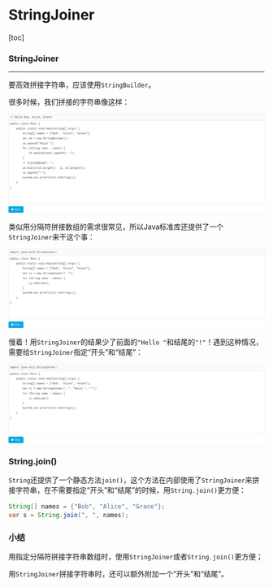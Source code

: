 # StringJoiner

[toc]

### StringJoiner

------

要高效拼接字符串，应该使用`StringBuilder`。

很多时候，我们拼接的字符串像这样：

![StringJoiner - 图1](img/3_StringJoiner/262e83d761f1cca85ca50ff4038d04fc.png)

类似用分隔符拼接数组的需求很常见，所以Java标准库还提供了一个`StringJoiner`来干这个事：

![StringJoiner - 图2](img/3_StringJoiner/345251becda68c1f38106538421033e0.png)

慢着！用`StringJoiner`的结果少了前面的`"Hello "`和结尾的`"!"`！遇到这种情况，需要给`StringJoiner`指定“开头”和“结尾”：

![StringJoiner - 图3](img/3_StringJoiner/1c037ba5945287084b54433bd4846587-17058916647484.png)

### String.join()

`String`还提供了一个静态方法`join()`，这个方法在内部使用了`StringJoiner`来拼接字符串，在不需要指定“开头”和“结尾”的时候，用`String.join()`更方便：

```java
String[] names = {"Bob", "Alice", "Grace"};
var s = String.join(", ", names);
```

### 小结

用指定分隔符拼接字符串数组时，使用`StringJoiner`或者`String.join()`更方便；

用`StringJoiner`拼接字符串时，还可以额外附加一个“开头”和“结尾”。

